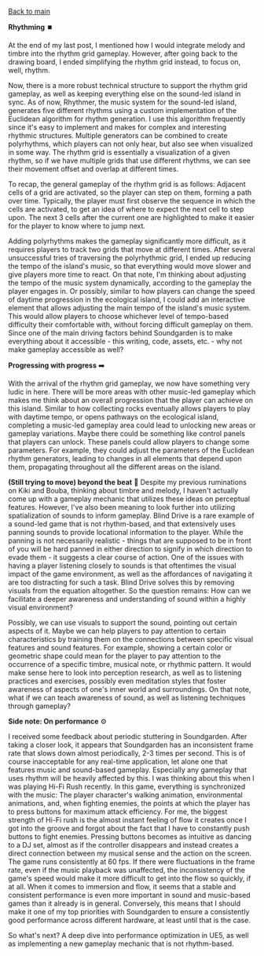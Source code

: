 [Back to main](index.html)

**Rhythming** ⏹️

At the end of my last post, I mentioned how I would integrate melody and timbre into the rhythm grid gameplay. However, after going back to the drawing board, I ended simplifying the rhythm grid instead, to focus on, well, rhythm.

Now, there is a more robust technical structure to support the rhythm grid gameplay, as well as keeping everything else on the sound-led island in sync. As of now, Rhythmer, the music system for the sound-led island, generates five different rhythms using a custom implementation of the Euclidean algorithm for rhythm generation. I use this algorithm frequently since it's easy to implement and makes for complex and interesting rhythmic structures. Multiple generators can be combined to create polyrhythms, which players can not only hear, but also see when visualized in some way. The rhythm grid is essentially a visualization of a given rhythm, so if we have multiple grids that use different rhythms, we can see their movement offset and overlap at different times.

To recap, the general gameplay of the rhythm grid is as follows: Adjacent cells of a grid are activated, so the player can step on them, forming a path over time. Typically, the player must first observe the sequence in which the cells are activated, to get an idea of where to expect the next cell to step upon. The next 3 cells after the current one are highlighted to make it easier for the player to know where to jump next.

Adding polyrhythms makes the gameplay significantly more difficult, as it requires players to track two grids that move at different times. After several unsuccessful tries of traversing the polyrhythmic grid, I ended up reducing the tempo of the island's music, so that everything would move slower and give players more time to react. On that note, I'm thinking about adjusting the tempo of the music system dynamically, according to the gameplay the player engages in. Or possibly, similar to how players can change the speed of daytime progression in the ecological island, I could add an interactive element that allows adjusting the main tempo of the island's music system. This would allow players to choose whichever level of tempo-based difficulty their comfortable with, without forcing difficult gameplay on them. Since one of the main driving factors behind Soundgarden is to make everything about it accessible - this writing, code, assets, etc. - why not make gameplay accessible as well?


**Progressing with progress** ➡️

With the arrival of the rhythm grid gameplay, we now have something very ludic in here. There will be more areas with other music-led gameplay which makes me think about an overall progression that the player can achieve on this island. Similar to how collecting rocks eventually allows players to play with daytime tempo, or opens pathways on the ecological island, completing a music-led gameplay area could lead to unlocking new areas or gameplay variations. Maybe there could be something like control panels that players can unlock. These panels could allow players to change some parameters. For example, they could adjust the parameters of the Euclidean rhythm generators, leading to changes in all elements that depend upon them, propagating throughout all the different areas on the island.


**(Still trying to move) beyond the beat** 🤔
Despite my previous ruminations on Kiki and Bouba, thinking about timbre and melody, I haven't actually come up with a gameplay mechanic that utilizes these ideas on perceptual features. However, I've also been meaning to look further into utilizing spatialization of sounds to inform gameplay. Blind Drive is a rare example of a sound-led game that is not rhythm-based, and that extensively uses panning sounds to provide locational information to the player. While the panning is not necessarily realistic - things that are supposed to be in front of you will be hard panned in either direction to signify in which direction to evade them - it suggests a clear course of action. One of the issues with having a player listening closely to sounds is that oftentimes the visual impact of the game environment, as well as the affordances of navigating it are too distracting for such a task. Blind Drive solves this by removing visuals from the equation altogether. So the question remains: How can we facilitate a deeper awareness and understanding of sound within a highly visual environment?

Possibly, we can use visuals to support the sound, pointing out certain aspects of it. Maybe we can help players to pay attention to certain characteristics by training them on the connections between specific visual features and sound features. For example, showing a certain color or geometric shape could mean for the player to pay attention to the occurrence of a specific timbre, musical note, or rhythmic pattern. It would make sense here to look into perception research, as well as to listening practices and exercises, possibly even meditation styles that foster awareness of aspects of one's inner world and surroundings. On that note, what if we can teach awareness of sound, as well as listening techniques through gameplay?


**Side note: On performance** ⚙️

I received some feedback about periodic stuttering in Soundgarden. After taking a closer look, it appears that Soundgarden has an inconsistent frame rate that slows down almost periodically, 2-3 times per second. This is of course inacceptable for any real-time application, let alone one that features music and sound-based gameplay. Especially any gameplay that uses rhythm will be heavily affected by this. I was thinking about this when I was playing Hi-Fi Rush recently. In this game, everything is synchronized with the music: The player character's walking animation, environmental animations, and, when fighting enemies, the points at which the player has to press buttons for maximum attack efficiency. For me, the biggest strength of Hi-Fi rush is the almost instant feeling of flow it creates once I got into the groove and forgot about the fact that I have to constantly push buttons to fight enemies. Pressing buttons becomes as intuitive as dancing to a DJ set, almost as if the controller disappears and instead creates a direct connection between my musical sense and the action on the screen. The game runs consistently at 60 fps. If there were fluctuations in the frame rate, even if the music playback was unaffected, the inconsistency of the game's speed would make it more difficult to get into the flow so quickly, if at all. When it comes to immersion and flow, it seems that a stable and consistent performance is even more important in sound and music-based games than it already is in general. Conversely, this means that I should make it one of my top priorities with Soundgarden to ensure a consistently good performance across different hardware, at least until that is the case.

So what's next? A deep dive into performance optimization in UE5, as well as implementing a new gameplay mechanic that is not rhythm-based.